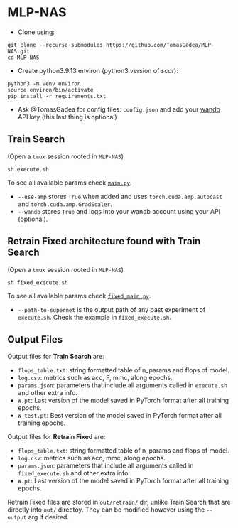 # MLP-NAS

* Clone using: 

```
git clone --recurse-submodules https://github.com/TomasGadea/MLP-NAS.git
cd MLP-NAS
```

* Create python3.9.13 environ (python3 version of _scar_):
```
python3 -m venv environ
source environ/bin/activate
pip install -r requirements.txt
```
* Ask @TomasGadea for config files: `config.json` and add your [wandb](https://wandb.ai/site) API key (this last thing is optional)

## Train Search

(Open a `tmux` session rooted in `MLP-NAS`)

```
sh execute.sh
```
To see all available params check [`main.py`](https://github.com/TomasGadea/MLP-NAS/blob/main/main.py).

* `--use-amp` stores `True` when added and uses `torch.cuda.amp.autocast` and `torch.cuda.amp.GradScaler`.
* `--wandb` stores `True` and logs into your wandb account using your API (optional).


## Retrain Fixed architecture found with Train Search

(Open a `tmux` session rooted in `MLP-NAS`)

```
sh fixed_execute.sh
```
To see all available params check [`fixed_main.py`](https://github.com/TomasGadea/MLP-NAS/blob/main/fixed_main.py).

* `--path-to-supernet` is the output path of any past experiment of `execute.sh`. Check the example in `fixed_execute.sh`.

## Output Files

Output files for **Train Search** are:

* `flops_table.txt`: string formatted table of n_params and flops of model.
* `log.csv`: metrics such as acc, F, mmc, along epochs.
* `params.json`: parameters that include all arguments called in `execute.sh` and other extra info.
* `W.pt`: Last version of the model saved in PyTorch format after all training epochs.
* `W_test.pt`: Best version of the model saved in PyTorch format after all training epochs.

Output files for **Retrain Fixed** are:

* `flops_table.txt`: string formatted table of n_params and flops of model.
* `log.csv`: metrics such as acc, mmc, along epochs.
* `params.json`: parameters that include all arguments called in `fixed_execute.sh` and other extra info.
* `W.pt`: Last version of the model saved in PyTorch format after all training epochs.

Retrain Fixed files are stored in `out/retrain/` dir, unlike Train Search that are directly into `out/` directoy. They can be modified however using the `--output` arg if desired.

